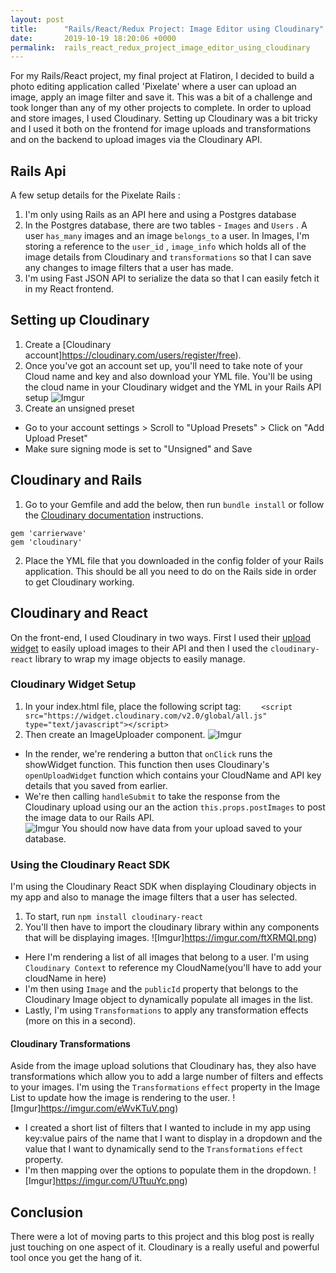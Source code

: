 ```yaml
---
layout: post
title:      "Rails/React/Redux Project: Image Editor using Cloudinary"
date:       2019-10-19 18:20:06 +0000
permalink:  rails_react_redux_project_image_editor_using_cloudinary
---
```



For my Rails/React project, my final project at Flatiron, I decided to build a photo editing application called 'Pixelate' where a user can upload an image, apply an image filter and save it. This was a bit of a challenge and took longer than any of my other projects to complete. In order to upload and store images, I used Cloudinary. Setting up Cloudinary was a bit tricky and I used it both on the frontend for image uploads and transformations and on the backend to upload images via the Cloudinary API. 


## Rails Api
A few setup details for the Pixelate Rails :
1. I'm only using Rails as an API here and using a Postgres database
2. In the Postgres database, there are two tables - `Images`  and `Users` . A user `has_many` images and an image `belongs_to` a user. In Images, I'm storing a reference to the `user_id` , `image_info` which holds all of the image details from Cloudinary and `transformations` so that I can save any changes to image filters that a user has made.  
3. I'm using Fast JSON API to serialize the data so that I can easily fetch it in my React frontend.

## Setting up Cloudinary
1. Create a [Cloudinary account]https://cloudinary.com/users/register/free).
2. Once you've got an account set up, you'll need to take note of your Cloud name and key and also download your YML file. You'll be using the cloud name in your Cloudinary widget and the YML in your Rails API setup
![Imgur](https://imgur.com/1LR0yA0.png)
3. Create an unsigned preset
* Go to your account settings > Scroll to "Upload Presets" > Click on "Add Upload Preset"
* Make sure signing mode is set to "Unsigned" and Save
    
## Cloudinary and Rails
1. Go to your Gemfile and add the below, then run `bundle install` or follow the [Cloudinary documentation](https://cloudinary.com/documentation/rails_integration#installation) instructions.
```
gem 'carrierwave'
gem 'cloudinary'
```
2. Place the YML file that you downloaded in the config folder of your Rails application. This should be all you need to do on the Rails side in order to get Cloudinary working.

## Cloudinary and React
On the front-end, I used Cloudinary in two ways. First I used their [upload widget](https://cloudinary.com/documentation/upload_widget) to easily upload images to their API and then I used the `cloudinary-react` library to wrap my image objects to easily manage.

### Cloudinary Widget Setup
1. In your index.html file, place the following script tag:
`    <script src="https://widget.cloudinary.com/v2.0/global/all.js" type="text/javascript"></script>`
2.  Then create an ImageUploader component.
![Imgur](https://imgur.com/X7nrpTb)
* In the render, we're rendering a button that `onClick` runs the showWidget function. This function then uses Cloudinary's `openUploadWidget` function which contains your CloudName and API key details that you saved from earlier.
* We're then calling `handleSubmit` to take the response from the Cloudinary upload using our an the action `this.props.postImages` to post the image data to our Rails API.  
![Imgur](https://imgur.com/39f94B2.png)
You should now have data from your upload saved to your database.

### Using the Cloudinary React SDK
I'm using the Cloudinary React SDK when displaying Cloudinary objects in my app and also to manage the image filters that a user has selected.
1. To start, run `npm install cloudinary-react`
2. You'll then have to import the cloudinary library within any components that will be displaying images.
 ![Imgur]https://imgur.com/ftXRMQI.png)
 * Here I'm rendering a list of all images that belong to a user. I'm using `Cloudinary Context` to reference my CloudName(you'll have to add your cloudName in here)
 * I'm then using `Image` and the `publicId` property that belongs to the Cloudinary Image object to dynamically populate all images in the list.
 * Lastly, I'm using `Transformations` to apply any transformation effects (more on this in a second). 
 
 #### Cloudinary Transformations
Aside from the image upload solutions that Cloudinary has, they also have transformations which allow you to add a large number of filters and effects to your images.  I'm using the `Transformations`  `effect` property in the Image List to update how the image is rendering to the user. 
 ![Imgur]https://imgur.com/eWvKTuV.png)
 * I created a short list of filters that I wanted to include in my app using key:value pairs of the name that I want to display in a dropdown and the value that I want to dynamically send to the `Transformations` `effect` property.
 * I'm then mapping over the options to populate them in the dropdown.
 ![Imgur]https://imgur.com/UTtuuYc.png)
 
 ## Conclusion
 There were a lot of moving parts to this project and this blog post is really just touching on one aspect of it. Cloudinary is a really useful and powerful tool once you get the hang of it.



